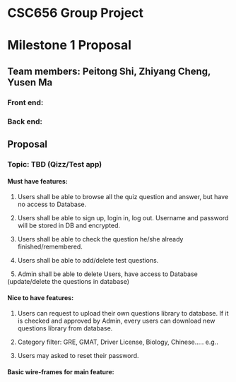 # CSC656 Group Project
  
# Milestone 1 Proposal

## Team members: Peitong Shi, Zhiyang Cheng, Yusen Ma
### Front end: 
### Back end:

## Proposal
  
### Topic: TBD (Qizz/Test app)
 
#### Must have features:
   
   1. Users shall be able to browse all the quiz question and answer, but have no access to Database.
   
   2. Users shall be able to sign up, login in, log out. Username and password will be stored in DB and encrypted.
   
   3. Users shall be able to check the question he/she already finished/remembered.
   
   4. Users shall be able to add/delete test questions.
   
   5. Admin shall be able to delete Users, have access to Database (update/delete the questions in database)
   
   
#### Nice to have features:

   1. Users can request to upload their own questions library to database. If it is checked and approved by Admin, every users can download new questions library from database.
   
   2. Category filter: GRE, GMAT, Driver License, Biology, Chinese..... e.g..
   
   3. Users may asked to reset their password. 
   
   
   
   
   
#### Basic wire-frames for main feature:
